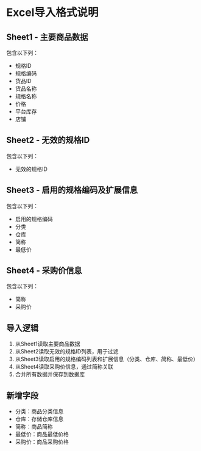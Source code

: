 # Excel导入格式说明

## Sheet1 - 主要商品数据
包含以下列：
- 规格ID
- 规格编码  
- 货品ID
- 货品名称
- 规格名称
- 价格
- 平台库存
- 店铺

## Sheet2 - 无效的规格ID
包含以下列：
- 无效的规格ID

## Sheet3 - 启用的规格编码及扩展信息
包含以下列：
- 启用的规格编码
- 分类
- 仓库
- 简称
- 最低价

## Sheet4 - 采购价信息
包含以下列：
- 简称
- 采购价

## 导入逻辑
1. 从Sheet1读取主要商品数据
2. 从Sheet2读取无效的规格ID列表，用于过滤
3. 从Sheet3读取启用的规格编码列表和扩展信息（分类、仓库、简称、最低价）
4. 从Sheet4读取采购价信息，通过简称关联
5. 合并所有数据并保存到数据库

## 新增字段
- 分类：商品分类信息
- 仓库：存储仓库信息
- 简称：商品简称
- 最低价：商品最低价格
- 采购价：商品采购价格